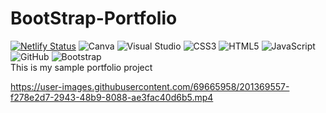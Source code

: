 # BootStrap-Portfolio
[![Netlify Status](https://api.netlify.com/api/v1/badges/8b6d84b7-45e3-4453-a3ca-9581dffc3529/deploy-status)](https://app.netlify.com/sites/bootstrap-portfolio-omkar/deploys)
![Canva](https://img.shields.io/badge/Canva-%2300C4CC.svg?style=for-the-badge&logo=Canva&logoColor=white)
![Visual Studio](https://img.shields.io/badge/Visual%20Studio-5C2D91.svg?style=for-the-badge&logo=visual-studio&logoColor=white)
![CSS3](https://img.shields.io/badge/css3-%231572B6.svg?style=for-the-badge&logo=css3&logoColor=white)
![HTML5](https://img.shields.io/badge/html5-%23E34F26.svg?style=for-the-badge&logo=html5&logoColor=white)
![JavaScript](https://img.shields.io/badge/javascript-%23323330.svg?style=for-the-badge&logo=javascript&logoColor=%23F7DF1E)
![GitHub](https://img.shields.io/badge/github-%23121011.svg?style=for-the-badge&logo=github&logoColor=white)
![Bootstrap](https://img.shields.io/badge/bootstrap-%23563D7C.svg?style=for-the-badge&logo=bootstrap&logoColor=white)
<br>
This is my sample portfolio project



https://user-images.githubusercontent.com/69665958/201369557-f278e2d7-2943-48b9-8088-ae3fac40d6b5.mp4

